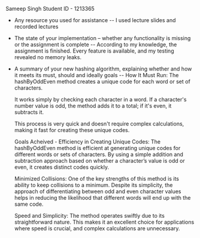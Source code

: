 Sameep Singh
Student ID - 1213365
 
 - Any resource you used for assistance
        -- I used lecture slides and recorded lectures 
 
 - The state of your implementation – whether any functionality is missing or the assignment is complete
        -- According to my knowledge, the assignment is finished.
         Every feature is available, and my testing revealed no memory leaks.
 
 - A summary of your new hashing algorithm, explaining whether and how it meets its must, should and ideally goals
        -- How It Must Run:
    The hashByOddEven method creates a unique code for each word or set of characters.

    It works simply by checking each character in a word. If a character's number value is odd, the method adds it to a total; if it's even, it subtracts it.

    This process is very quick and doesn't require complex calculations, making it fast for creating these unique codes.   

    
    Goals Acheived -
    Efficiency in Creating Unique Codes: The hashByOddEven method is efficient at generating unique codes for different words or sets of characters. 
    By using a simple addition and subtraction approach based on whether a character’s value is odd or even, it creates distinct codes quickly.

    Minimized Collisions: One of the key strengths of this method is its ability to keep collisions to a minimum. Despite its simplicity, the approach of differentiating between odd and even character values helps in reducing the likelihood that different words will end up with the same code.

    Speed and Simplicity: The method operates swiftly due to its straightforward nature. This makes it an excellent choice for applications where speed is crucial, and complex calculations are unnecessary.